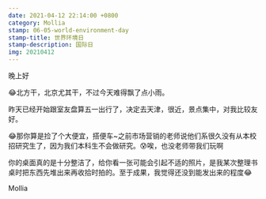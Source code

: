 ```yaml
---
date: 2021-04-12 22:14:00 +0800
category: Mollia
stamp: 06-05-world-environment-day
stamp-title: 世界环境日
stamp-description: 国际日
img: 20210412
---
```


<p>
晚上好

😂北方干，北京尤其干，不过今天难得飘了点小雨。

昨天已经开始跟室友盘算五一出行了，决定去天津，很近，景点集中，对我比较友好。

😂那你算是捡了个大便宜，搭便车~之前市场营销的老师说他们系很久没有从本校招研究生了，因为我们本科生不会做研究。😰唉，也没老师带我们玩啊

你的桌面真的是十分整洁了，给你看一张可能会引起不适的照片，是我某次整理书桌时把东西先堆出来再收拾时拍的。至于成果，我觉得还没到能发出来的程度😂

Mollia
</p>